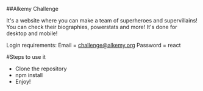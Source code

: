 ##Alkemy Challenge

It's a website where you can make a team of superheroes and supervillains!
You can check their biographies, powerstats and more!
It's done for desktop and mobile!

Login requirements:
Email = challenge@alkemy.org
Password = react

#Steps to use it
 - Clone the repository
 - npm install
 - Enjoy!

